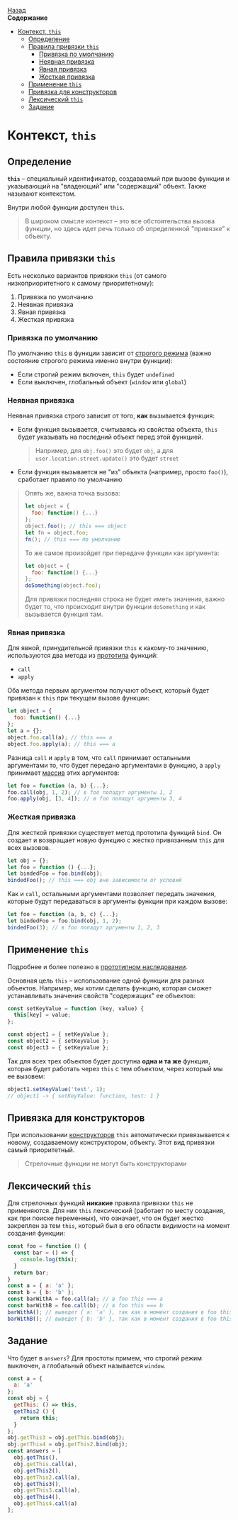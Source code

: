 <!-- START doctoc generated TOC please keep comment here to allow auto update -->
<!-- DON'T EDIT THIS SECTION, INSTEAD RE-RUN doctoc TO UPDATE -->
[Назад](README.md)<br />**Содержание**

- [Контекст, `this`](#%D0%BA%D0%BE%D0%BD%D1%82%D0%B5%D0%BA%D1%81%D1%82-this)
  - [Определение](#%D0%BE%D0%BF%D1%80%D0%B5%D0%B4%D0%B5%D0%BB%D0%B5%D0%BD%D0%B8%D0%B5)
  - [Правила привязки `this`](#%D0%BF%D1%80%D0%B0%D0%B2%D0%B8%D0%BB%D0%B0-%D0%BF%D1%80%D0%B8%D0%B2%D1%8F%D0%B7%D0%BA%D0%B8-this)
    - [Привязка по умолчанию](#%D0%BF%D1%80%D0%B8%D0%B2%D1%8F%D0%B7%D0%BA%D0%B0-%D0%BF%D0%BE-%D1%83%D0%BC%D0%BE%D0%BB%D1%87%D0%B0%D0%BD%D0%B8%D1%8E)
    - [Неявная привязка](#%D0%BD%D0%B5%D1%8F%D0%B2%D0%BD%D0%B0%D1%8F-%D0%BF%D1%80%D0%B8%D0%B2%D1%8F%D0%B7%D0%BA%D0%B0)
    - [Явная привязка](#%D1%8F%D0%B2%D0%BD%D0%B0%D1%8F-%D0%BF%D1%80%D0%B8%D0%B2%D1%8F%D0%B7%D0%BA%D0%B0)
    - [Жесткая привязка](#%D0%B6%D0%B5%D1%81%D1%82%D0%BA%D0%B0%D1%8F-%D0%BF%D1%80%D0%B8%D0%B2%D1%8F%D0%B7%D0%BA%D0%B0)
  - [Применение `this`](#%D0%BF%D1%80%D0%B8%D0%BC%D0%B5%D0%BD%D0%B5%D0%BD%D0%B8%D0%B5-this)
  - [Привязка для конструкторов](#%D0%BF%D1%80%D0%B8%D0%B2%D1%8F%D0%B7%D0%BA%D0%B0-%D0%B4%D0%BB%D1%8F-%D0%BA%D0%BE%D0%BD%D1%81%D1%82%D1%80%D1%83%D0%BA%D1%82%D0%BE%D1%80%D0%BE%D0%B2)
  - [Лексический `this`](#%D0%BB%D0%B5%D0%BA%D1%81%D0%B8%D1%87%D0%B5%D1%81%D0%BA%D0%B8%D0%B9-this)
  - [Задание](#%D0%B7%D0%B0%D0%B4%D0%B0%D0%BD%D0%B8%D0%B5)

<!-- END doctoc generated TOC please keep comment here to allow auto update -->

# Контекст, `this`

## Определение

**`this`** – специальный идентификатор, создаваемый при вызове функции и указывающий на "владеющий" или "содержащий" объект. Также называют контекстом.

Внутри любой функции доступен `this`.

> В широком смысле контекст – это все обстоятельства вызова функции, но здесь идет речь только об определенной "привязке" к объекту. 

## Правила привязки `this`

Есть несколько вариантов привязки `this` (от самого низкоприоритетного к самому приоритетному):

1. Привязка по умолчанию
2. Неявная привязка
3. Явная привязка
4. Жесткая привязка

### Привязка по умолчанию

По умолчанию `this` в функции зависит от [строгого режима](strict_mode.md) (важно состояние строгого режима именно внутри функции):

* Если строгий режим включен, `this` будет `undefined`
* Если выключен, глобальный объект (`window` или `global`)

### Неявная привязка

Неявная привязка строго зависит от того, **как** вызывается функция:

- Если функция вызывается, считываясь из свойства объекта, `this` будет указывать на последний объект перед этой функцией.

  >  Например, для `obj.foo()` это будет `obj`, а для `user.location.street.update()` это будет `street`

- Если функция вызывается не "из" объекта (например, просто `foo()`), сработает правило по умолчанию

> Опять же, важна точка вызова:
>
> ```javascript
> let object = {
>   foo: function() {...}
> };
> object.foo(); // this === object
> let fn = object.foo;
> fn(); // this === по умолчанию
> ```
>
> То же самое произойдет при передаче функции как аргумента:
>
> ```javascript
> let object = {
>   foo: function() {...}
> };
> doSomething(object.foo); 
> ```
>
> Для привязки последняя строка не будет иметь значения, важно будет то, что происходит внутри функции `doSomething` и как вызывается функция там.

### Явная привязка

Для явной, принудительной привязки `this` к какому-то значению, используются два метода из [прототипа](prototype.md) функций: 

* `call` 
* `apply`

Оба метода первым аргументом получают объект, который будет привязан к `this` при текущем вызове функции:

```javascript
let object = {
  foo: function() {...}
};
let a = {};
object.foo.call(a); // this === a
object.foo.apply(a); // this === a
```

Разница `call` и `apply` в том, что `call` принимает остальными аргументами то, что будет передано аргументами в функцию, а `apply` принимает [массив](arrays.md) этих аргументов:

```javascript
let foo = function (a, b) {...};
foo.call(obj, 1, 2); // в foo попадут аргументы 1, 2
foo.apply(obj, [3, 4]); // в foo попадут аргументы 3, 4
```

### Жесткая привязка

Для жесткой привязки существует метод прототипа функций `bind`. Он создает и возвращает новую функцию с жестко привязанным `this` для всех вызовов.

```javascript
let obj = {};
let foo = function () {...};
let bindedFoo = foo.bind(obj);
bindedFoo(); // this === obj вне зависимости от условий
```

Как и `call`, остальными аргументами позволяет передать значения, которые будут передаваться в аргументы функции при каждом вызове:

```javascript
let foo = function (a, b, c) {...};
let bindedFoo = foo.bind(obj, 1, 2);
bindedFoo(3); // в foo попадут аргументы 1, 2, 3
```

## Применение `this`

Подробнее и более полезно в [прототипном наследовании](prototype.md).

Основная цель `this` – использование одной функции для разных объектов.
Например, мы хотим сделать функцию, которая сможет устанавливать значения свойств "содержащих" ее объектов:

```javascript
const setKeyValue = function (key, value) {
  this[key] = value;
};

const object1 = { setKeyValue };
const object2 = { setKeyValue };
const object3 = { setKeyValue };
```

Так для всех трех объектов будет доступна **одна и та же** функция, которая будет работать через `this` с тем объектом, через который мы ее вызовем:

```javascript
object1.setKeyValue('test', 1);
// object1 -> { setKeyValue: function, test: 1 }
```

## Привязка для конструкторов

При использовании [конструкторов](constructors.md) `this` автоматически привязывается к новому, создаваемому конструктором, объекту. 
Этот вид привязки самый приоритетный.

> Стрелочные функции не могут быть конструкторами 

## Лексический `this`

Для стрелочных функций **никакие** правила привязки `this` не применяются. Для них `this` лексический (работает по месту создания, как при поиске переменных), что означает, что он будет жестко закреплен за тем `this`, который был в его области видимости на момент создания функции:

```javascript
const foo = function () {
  const bar = () => {
    console.log(this);
  }
  return bar;
}
const a = { a: 'a' };
const b = { b: 'b' };
const barWithA = foo.call(a); // в foo this === a
const barWithB = foo.call(b); // в foo this === b
barWithA(); // выведет { a: 'a' }, так как в момент создания в foo this указывал на a
barWithB(); // выведет { b: 'b' }, так как в момент создания в foo this указывал на b
```

## Задание

Что будет в `answers`? Для простоты примем, что строгий режим выключен, а глобальный объект называется `window`.

```javascript
const a = {
  a: 'a'
};
const obj = {
  getThis: () => this,
  getThis2 () {
    return this;
  }
};
obj.getThis3 = obj.getThis.bind(obj);
obj.getThis4 = obj.getThis2.bind(obj);
const answers = [
  obj.getThis(),
  obj.getThis.call(a),
  obj.getThis2(),
  obj.getThis2.call(a),
  obj.getThis3(),
  obj.getThis3.call(a),
  obj.getThis4(),
  obj.getThis4.call(a)
];
```
